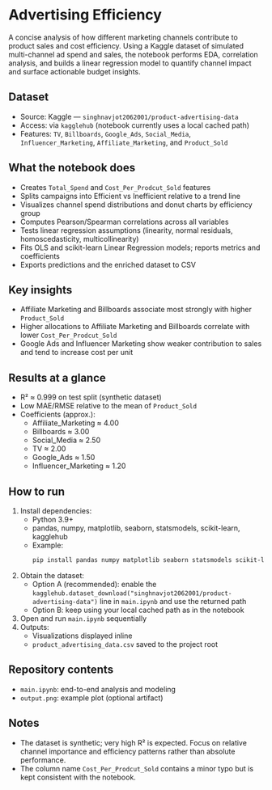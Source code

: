 # Advertising Efficiency

A concise analysis of how different marketing channels contribute to product sales and cost efficiency. Using a Kaggle dataset of simulated multi-channel ad spend and sales, the notebook performs EDA, correlation analysis, and builds a linear regression model to quantify channel impact and surface actionable budget insights.

## Dataset
- Source: Kaggle — `singhnavjot2062001/product-advertising-data`
- Access: via `kagglehub` (notebook currently uses a local cached path)
- Features: `TV`, `Billboards`, `Google_Ads`, `Social_Media`, `Influencer_Marketing`, `Affiliate_Marketing`, and `Product_Sold`

## What the notebook does
- Creates `Total_Spend` and `Cost_Per_Prodcut_Sold` features
- Splits campaigns into Efficient vs Inefficient relative to a trend line
- Visualizes channel spend distributions and donut charts by efficiency group
- Computes Pearson/Spearman correlations across all variables
- Tests linear regression assumptions (linearity, normal residuals, homoscedasticity, multicollinearity)
- Fits OLS and scikit-learn Linear Regression models; reports metrics and coefficients
- Exports predictions and the enriched dataset to CSV

## Key insights
- Affiliate Marketing and Billboards associate most strongly with higher `Product_Sold`
- Higher allocations to Affiliate Marketing and Billboards correlate with lower `Cost_Per_Prodcut_Sold`
- Google Ads and Influencer Marketing show weaker contribution to sales and tend to increase cost per unit

## Results at a glance
- R² ≈ 0.999 on test split (synthetic dataset)
- Low MAE/RMSE relative to the mean of `Product_Sold`
- Coefficients (approx.):
  - Affiliate_Marketing ≈ 4.00
  - Billboards ≈ 3.00
  - Social_Media ≈ 2.50
  - TV ≈ 2.00
  - Google_Ads ≈ 1.50
  - Influencer_Marketing ≈ 1.20

## How to run
1. Install dependencies:
   - Python 3.9+
   - pandas, numpy, matplotlib, seaborn, statsmodels, scikit-learn, kagglehub
   - Example:
     ```bash
     pip install pandas numpy matplotlib seaborn statsmodels scikit-learn kagglehub
     ```
2. Obtain the dataset:
   - Option A (recommended): enable the `kagglehub.dataset_download("singhnavjot2062001/product-advertising-data")` line in `main.ipynb` and use the returned path
   - Option B: keep using your local cached path as in the notebook
3. Open and run `main.ipynb` sequentially
4. Outputs:
   - Visualizations displayed inline
   - `product_advertising_data.csv` saved to the project root

## Repository contents
- `main.ipynb`: end-to-end analysis and modeling
- `output.png`: example plot (optional artifact)

## Notes
- The dataset is synthetic; very high R² is expected. Focus on relative channel importance and efficiency patterns rather than absolute performance.
- The column name `Cost_Per_Prodcut_Sold` contains a minor typo but is kept consistent with the notebook. 
